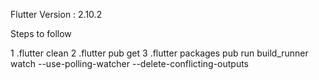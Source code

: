 Flutter Version : 2.10.2

Steps to follow

1 .flutter clean
2 .flutter pub get
3 .flutter packages pub run build_runner watch --use-polling-watcher --delete-conflicting-outputs